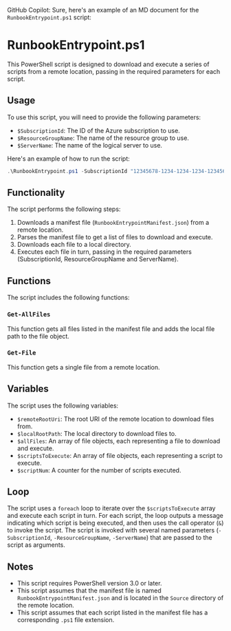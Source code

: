 GitHub Copilot: Sure, here's an example of an MD document for the `RunbookEntrypoint.ps1` script:

# RunbookEntrypoint.ps1

This PowerShell script is designed to download and execute a series of scripts from a remote location, passing in the required parameters for each script.

## Usage

To use this script, you will need to provide the following parameters:

- `$SubscriptionId`: The ID of the Azure subscription to use.
- `$ResourceGroupName`: The name of the resource group to use.
- `$ServerName`: The name of the logical server to use.

Here's an example of how to run the script:

```powershell
.\RunbookEntrypoint.ps1 -SubscriptionId "12345678-1234-1234-1234-123456789012" -ResourceGroupName "MyResourceGroup" -ServerName "MyLogicalServer"
```

## Functionality

The script performs the following steps:

1. Downloads a manifest file (`RunbookEntrypointManifest.json`) from a remote location.
2. Parses the manifest file to get a list of files to download and execute.
3. Downloads each file to a local directory.
4. Executes each file in turn, passing in the required parameters (SubscriptionId, ResourceGroupName and ServerName).

## Functions

The script includes the following functions:

### `Get-AllFiles`

This function gets all files listed in the manifest file and adds the local file path to the file object.

### `Get-File`

This function gets a single file from a remote location.

## Variables

The script uses the following variables:

- `$remoteRootUri`: The root URI of the remote location to download files from.
- `$localRootPath`: The local directory to download files to.
- `$allFiles`: An array of file objects, each representing a file to download and execute.
- `$scriptsToExecute`: An array of file objects, each representing a script to execute.
- `$scriptNum`: A counter for the number of scripts executed.

## Loop

The script uses a `foreach` loop to iterate over the `$scriptsToExecute` array and execute each script in turn. For each script, the loop outputs a message indicating which script is being executed, and then uses the call operator (`&`) to invoke the script. The script is invoked with several named parameters (`-SubscriptionId`, `-ResourceGroupName`, `-ServerName`) that are passed to the script as arguments.

## Notes

- This script requires PowerShell version 3.0 or later.
- This script assumes that the manifest file is named `RunbookEntrypointManifest.json` and is located in the `Source` directory of the remote location.
- This script assumes that each script listed in the manifest file has a corresponding `.ps1` file extension.